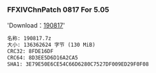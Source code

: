 ### FFXIVChnPatch 0817 For 5.05
'Download：[190817](https://1drv.ms/u/s!AvZykqWnbSe6i6wrEdsZyXK70-JWXg)'

```xml
名称: 190817.7z
大小: 136362624 字节 (130 MiB)
CRC32: 8FDE16DF
CRC64: 8D3EE5D6D16A2CA5
SHA1: 3E79E50E6CE54C66D6280C7527DF009ED29F0F08
```
